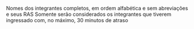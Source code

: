 Nomes dos integrantes completos, em ordem alfabética e sem abreviações e seus RAS
Somente serão considerados os integrantes que tiverem ingressado com, no máximo, 30 minutos de atraso